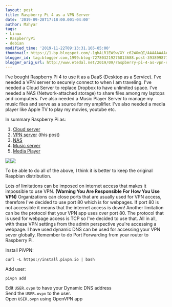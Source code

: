 ```yaml
---
layout: post
title: Raspberry Pi 4 as a VPN Server
date: '2019-09-28T17:18:00.001-04:00'
author: Mahyar
tags:
- Linux
- RaspberryPi
- debian
modified_time: '2019-11-22T09:13:31.165-05:00'
thumbnail: https://1.bp.blogspot.com/-1ghALR1EWSw/XY_c62WOmQI/AAAAAAAAA7w/tAey5M4DmikDlIEq9jr5fF0_U6d7kwDowCEwYBhgL/s72-c/JPEG%2Bimage-51AE4A518482-1.jpeg
blogger_id: tag:blogger.com,1999:blog-727803219276813688.post-3938998714557574870
blogger_orig_url: http://www.etedal.net/2019/09/raspberry-pi-4-as-vpn-server.html
---
```



I've bought Raspberry Pi 4 to use it as a DaaS (Desktop as a Service). I've needed a VPN server to securely connect to when I am traveling. I've needed a Cloud Server to replace Dropbox to have unlimited space. I've needed a NAS (Network-attached storage) to share files among my laptops and computers. I've also needed a Music Player Server to manage my music files and serve as a source for my amplifier. I've also needed a media player like Apple TV to play my movies, youtube etc.  
  
In summary Raspberry Pi as:  
1. [Cloud server](http://www.etedal.net/2019/09/raspberry-pi-4-as-cloud-server.html)  
2. [VPN server](http://www.etedal.net/2019/09/raspberry-pi-4-as-vpn-server.html) (this post)  
3. [NAS](http://www.etedal.net/2019/09/raspberry-pi-4-as-nas.html)  
4. [Music server](http://www.etedal.net/2019/09/raspberry-pi-4-as-hifi-music-server.html)  
5. [Media Player](http://www.etedal.net/2019/09/raspberry-pi-4-as-media-player.html)  
  

[![](https://1.bp.blogspot.com/-1ghALR1EWSw/XY_c62WOmQI/AAAAAAAAA7w/tAey5M4DmikDlIEq9jr5fF0_U6d7kwDowCEwYBhgL/s320/JPEG%2Bimage-51AE4A518482-1.jpeg)](https://1.bp.blogspot.com/-1ghALR1EWSw/XY_c62WOmQI/AAAAAAAAA7w/tAey5M4DmikDlIEq9jr5fF0_U6d7kwDowCEwYBhgL/s1600/JPEG%2Bimage-51AE4A518482-1.jpeg)[![](https://1.bp.blogspot.com/-y0W5wo3PztY/XY_c6re4fTI/AAAAAAAAA7w/nqE1lWjRWqMRJKxm7D4ZlJaprZXIzjthwCEwYBhgL/s200/JPEG%2Bimage-233E2BAC51FD-1.jpeg)](https://1.bp.blogspot.com/-y0W5wo3PztY/XY_c6re4fTI/AAAAAAAAA7w/nqE1lWjRWqMRJKxm7D4ZlJaprZXIzjthwCEwYBhgL/s1600/JPEG%2Bimage-233E2BAC51FD-1.jpeg)

  
To be able to do all of the above, I think it is better to keep the original Raspbian distribution.  
  
Lots of limitations can be imposed on internet access that makes it impossible to use VPN. **(Warning You Are Responsible For How You Use VPN)** Organizations can close ports that are usually used for VPN access, therefore I've decided to use port 80 which is for webpages. If port 80 is not accessible it means that the internet access is down! Another limitation can be the protocol that your VPN app uses over port 80. The protocol that is used for webpage access is TCP so I've decided to use that. All in all, with these VPN settings from the admin perspective you're accessing a webpage. I have used dynamic DNS can be used for accessing your VPN sever globally. Remember to do Port Forwarding from your router to Raspberry Pi.  
  
Install PiVPN:  
```
curl -L https://install.pivpn.io | bash  
  ```
Add user:  
```
pivpn add  
  ```
Edit `USER.ovpn` to have your Dynamic DNS address  
Send the `USER.ovpn` to the user.  
Open `USER.ovpn` using OpenVPN app
